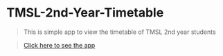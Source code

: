 # TMSL-2nd-Year-Timetable

> This is simple app to view the timetable of TMSL 2nd year students
 
> [Click here to see the app](https://tmsl-timetable.netlify.app/)
